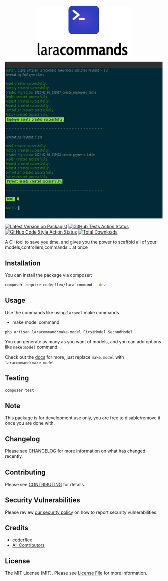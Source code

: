 <p align="center">
    <img src="https://raw.githubusercontent.com/coderflexx/laracommand/main/docs/images/logo.png" alt="laracommand Logo" width="300">
    <br><br>
    <img src="https://raw.githubusercontent.com/coderflexx/laracommand/main/docs/images/example.png" alt="laracommand Example" height="500">
</p>


[![Latest Version on Packagist](https://img.shields.io/packagist/v/coderflex/Laracommand.svg?style=flat-square)](https://packagist.org/packages/coderflex/Laracommand)
[![GitHub Tests Action Status](https://img.shields.io/github/workflow/status/coderflex/Laracommand/run-tests?label=tests)](https://github.com/coderflexx/Laracommand/actions?query=workflow%3Arun-tests+branch%3Amain)
[![GitHub Code Style Action Status](https://img.shields.io/github/workflow/status/coderflex/Laracommand/Check%20&%20fix%20styling?label=code%20style)](https://github.com/coderflexx/Laracommand/actions?query=workflow%3A"Check+%26+fix+styling"+branch%3Amain)
[![Total Downloads](https://img.shields.io/packagist/dt/coderflex/Laracommand.svg?style=flat-square)](https://packagist.org/packages/coderflex/Laracommand)

A Cli tool to save you time, and gives you the power to scaffold all of your models,controllers,commands... at once

## Installation

You can install the package via composer:

```bash
composer require coderflex/lara-command --dev
```


## Usage

Use the commands like using `laravel` make commands

- make model command
  
```bash
php artisan laracommand:make-model FirstModel SecondModel
```
You can generate as many as you want of models, and you can add options like `make:model` command

Check out the [docs](https://laravel.com/docs/8.x/eloquent#generating-model-classes) for more, just replace `make:model` with `laracommand:make-model`


## Testing

```bash
composer test
```

## Note
This package is for development use only, you are free  to disable/remove it once you are done with.

## Changelog

Please see [CHANGELOG](CHANGELOG.md) for more information on what has changed recently.

## Contributing

Please see [CONTRIBUTING](.github/CONTRIBUTING.md) for details.

## Security Vulnerabilities

Please review [our security policy](../../security/policy) on how to report security vulnerabilities.

## Credits

- [coderflex](https://github.com/coderflex)
- [All Contributors](../../contributors)

## License

The MIT License (MIT). Please see [License File](LICENSE.md) for more information. 



